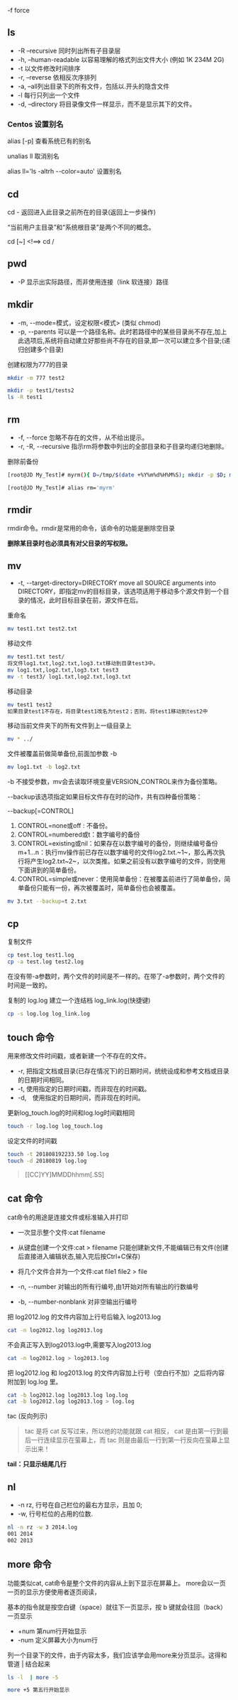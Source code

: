 
-f force

## ls

- -R –recursive 同时列出所有子目录层
- -h, –human-readable 以容易理解的格式列出文件大小 (例如 1K 234M 2G)
- -t 以文件修改时间排序
- -r, –reverse 依相反次序排列
- -a, –all列出目录下的所有文件，包括以.开头的隐含文件
- -l 每行只列出一个文件
- -d, –directory 将目录像文件一样显示，而不是显示其下的文件。

### Centos 设置别名 

alias [-p] 查看系统已有的别名

unalias ll 取消别名

alias ll='ls -altrh --color=auto' 设置别名

## cd
cd - 返回进入此目录之前所在的目录(返回上一步操作)

“当前用户主目录”和“系统根目录”是两个不同的概念。

cd [~] <!==> cd /

## pwd

- -P 显示出实际路径，而非使用连接（link 软连接）路径

## mkdir 

- -m, --mode=模式，设定权限<模式> (类似 chmod)
- -p, --parents  可以是一个路径名称。此时若路径中的某些目录尚不存在,加上此选项后,系统将自动建立好那些尚不存在的目录,即一次可以建立多个目录;(递归创建多个目录)

创建权限为777的目录
```sh
mkdir -m 777 test2

mkdir -p test1/tests2
ls -R test1
```

## rm 

- -f, --force  忽略不存在的文件，从不给出提示。
- -r, -R, --recursive   指示rm将参数中列出的全部目录和子目录均递归地删除。

删除前备份
```sh
[root@JD My_Test]# myrm(){ D=/tmp/$(date +%Y%m%d%H%M%S); mkdir -p $D; mv "$@" $D && echo "moved to $D ok"; }

[root@JD My_Test]# alias rm='myrm'
```

## rmdir

rmdir命令。rmdir是常用的命令，该命令的功能是删除空目录

**删除某目录时也必须具有对父目录的写权限。**

## mv

- -t, --target-directory=DIRECTORY move all SOURCE arguments into DIRECTORY，即指定mv的目标目录，该选项适用于移动多个源文件到一个目录的情况，此时目标目录在前，源文件在后。

重命名
```sh
mv test1.txt test2.txt
```

移动文件
```sh
mv test1.txt test/
将文件log1.txt,log2.txt,log3.txt移动到目录test3中。
mv log1.txt,log2.txt,log3.txt test3
mv -t test3/ log1.txt,log2.txt,log3.txt
```

移动目录
```sh
mv test1 test2
如果目录test1不存在，将目录test1改名为test2；否则，将test1移动到test2中
```

移动当前文件夹下的所有文件到上一级目录上

```sh
mv * ../
```
文件被覆盖前做简单备份,前面加参数 -b

```sh
mv log1.txt -b log2.txt
```

-b 不接受参数，mv会去读取环境变量VERSION_CONTROL来作为备份策略。

--backup该选项指定如果目标文件存在时的动作，共有四种备份策略：

--backup[=CONTROL]

1. CONTROL=none或off : 不备份。
2. CONTROL=numbered或t：数字编号的备份
3. CONTROL=existing或nil：如果存在以数字编号的备份，则继续编号备份m+1...n：执行mv操作前已存在以数字编号的文件log2.txt.~1~，那么再次执行将产生log2.txt~2~，以次类推。如果之前没有以数字编号的文件，则使用下面讲到的简单备份。
4. CONTROL=simple或never：使用简单备份：在被覆盖前进行了简单备份，简单备份只能有一份，再次被覆盖时，简单备份也会被覆盖。

```sh
mv 3.txt --backup=t 2.txt
```

## cp

复制文件

```sh
cp test.log test1.log
cp -a test.log test2.log
```
在没有带-a参数时，两个文件的时间是不一样的。在带了-a参数时，两个文件的时间是一致的。

复制的 log.log 建立一个连结档 log_link.log(快捷键)

```sh
cp -s log.log log_link.log
```

## touch 命令

用来修改文件时间戳，或者新建一个不存在的文件。

- -r,  把指定文档或目录(已存在情况下)的日期时间，统统设成和参考文档或目录的日期时间相同。
- -t,  使用指定的日期时间戳，而非现在的时间戳。
- -d,　使用指定的日期时间，而非现在的时间。

更新log_touch.log的时间和log.log时间戳相同
```sh
touch -r log.log log_touch.log
```

设定文件的时间戳
```sh
touch -t 201808192233.50 log.log
touch -d 20180819 log.log
```
>[[CC]YY]MMDDhhmm[.SS]


## cat 命令

cat命令的用途是连接文件或标准输入并打印

- 一次显示整个文件:cat filename
- 从键盘创建一个文件:cat > filename 只能创建新文件,不能编辑已有文件(创建后直接进入编辑状态,输入完后按Ctrl+C保存)
- 将几个文件合并为一个文件:cat file1 file2 > file

- -n, --number     对输出的所有行编号,由1开始对所有输出的行数编号
- -b, --number-nonblank    对非空输出行编号

把 log2012.log 的文件内容加上行号后输入 log2013.log 
```sh
cat -n log2012.log log2013.log
```

不会真正写入到log2013.log中,需要写入log2013.log
```sh
cat -n log2012.log > log2013.log
```

把 log2012.log 和 log2013.log 的文件内容加上行号（空白行不加）之后将内容附加到 log.log 里。
```sh
cat -b log2012.log log2013.log log.log
cat -b log2012.log log2013.log > log.log
```

tac (反向列示)

>tac 是将 cat 反写过来，所以他的功能就跟 cat 相反， cat 是由第一行到最后一行连续显示在萤幕上，而 tac 则是由最后一行到第一行反向在萤幕上显示出来！

**tail：只显示结尾几行**

## nl

- -n rz, 行号在自己栏位的最右方显示，且加 0;
- -w, 行号栏位的占用的位数.

```sh
nl -n rz -w 3 2014.log
001 2014
002 2013
```

## more 命令

功能类似cat, cat命令是整个文件的内容从上到下显示在屏幕上。 more会以一页一页的显示方便使用者逐页阅读，

基本的指令就是按空白键（space）就往下一页显示，按 b 键就会往回（back）一页显示

- +num 第num行开始显示
- -num 定义屏幕大小为num行

列一个目录下的文件，由于内容太多，我们应该学会用more来分页显示。这得和管道 | 结合起来  

```sh
ls -l  | more -5

more +5 第五行开始显示
```
